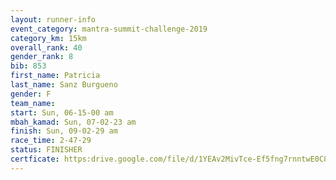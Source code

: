 ```yaml
---
layout: runner-info 
event_category: mantra-summit-challenge-2019 
category_km: 15km 
overall_rank: 40
gender_rank: 8
bib: 853
first_name: Patricia
last_name: Sanz Burgueno
gender: F
team_name: 
start: Sun, 06-15-00 am
mbah_kamad: Sun, 07-02-23 am
finish: Sun, 09-02-29 am
race_time: 2-47-29
status: FINISHER
certficate: https:drive.google.com/file/d/1YEAv2MivTce-Ef5fng7rnntwE0C8DBm4/view?usp=sharing
---
```

